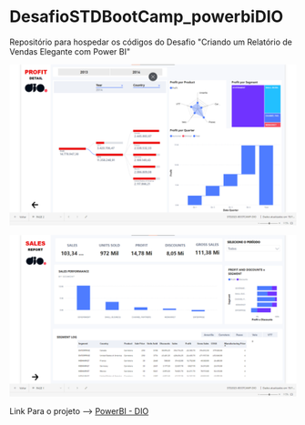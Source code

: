# DesafioSTDBootCamp_powerbiDIO
Repositório para hospedar os códigos do Desafio "Criando um Relatório de Vendas Elegante com Power BI"

![screenshot](pwrbi_screenshot.png)

![screenshot2](pwrbi_screenshot2.png)

Link Para o projeto --> [PowerBI - DIO](https://app.powerbi.com/view?r=eyJrIjoiYjlhYjQzOTktMjdlYy00YWU0LWJmNWUtYWU3ODg3MzA1MjZjIiwidCI6IjU2YWZkZmQwLTU4YjEtNDAwMC1iYzQ3LTljNTk0Njc2ZWIzMCJ9&pageName=ReportSection2e5116d592f50302d0cc)
